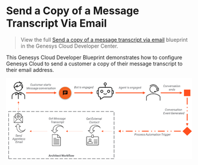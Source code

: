 # Send a Copy of a Message Transcript Via Email

> View the full [Send a copy of a message transcript via email](https://developer.mypurecloud.com/blueprints/send-message-transcript-by-email/ "Goes to the Send a copy of a message transcript via email") blueprint in the Genesys Cloud Developer Center.

This Genesys Cloud Developer Blueprint demonstrates how to configure Genesys Cloud to send a customer a copy of their message transcript to their email address.

![Overview](blueprint/images/overview.png "Overview")
